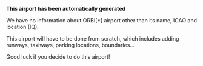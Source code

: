 **This airport has been automatically generated**

We have no information about ORBI[*] airport other than its name, ICAO and location (IQ).

This airport will have to be done from scratch, which includes adding runways, taxiways, parking locations, boundaries...

Good luck if you decide to do this airport!